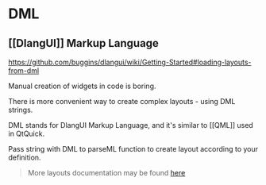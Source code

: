 # DML
## [[DlangUI]] Markup Language

https://github.com/buggins/dlangui/wiki/Getting-Started#loading-layouts-from-dml

Manual creation of widgets in code is boring.

There is more convenient way to create complex layouts - using DML strings.

DML stands for DlangUI Markup Language, and it's similar to [[QML]] used in QtQuick.

Pass string with DML to parseML function to create layout according to your definition.

> More layouts documentation may be found [here](http://buggins.github.io/dlangui/ddox/dlangui/widgets/layouts.html)

